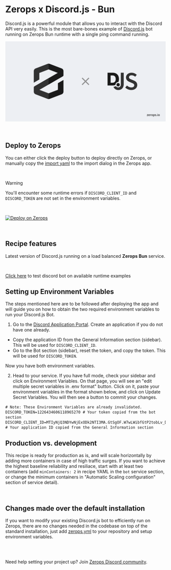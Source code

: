 # Zerops x Discord.js - Bun

Discord.js is a powerful module that allows you to interact with the Discord API very easily. This is the most bare-bones example of [Discord.js](https://zerops.io) bot running on Zerops Bun runtime with a single ping command running.

![discordjs](https://github.com/zeropsio/recipe-shared-assets/blob/main/covers/svg/cover-discordjs.svg)

<br/>

## Deploy to Zerops

You can either click the deploy button to deploy directly on Zerops, or manually copy the [import yaml](https://github.com/zeropsio/recipe-discord-bun/blob/main/zerops-project-import.yml) to the import dialog in the Zerops app.

<br/>

> [!WARNING]
> You'll encounter some runtime errors if `DISCORD_CLIENT_ID` and `DISCORD_TOKEN` are not set in the environment variables.

<br/>

[![Deploy on Zerops](https://github.com/zeropsio/recipe-shared-assets/blob/main/deploy-button/green/deploy-button.svg)](https://app.zerops.io/recipe/discord-bun)

<br/>

## Recipe features
Latest version of Discord.js running on a load balanced **Zerops Bun** service.

<br/>

[Click here](https://app.zerops.io/recipe/discord-bots) to test discord bot on available runtime examples 

## Setting up Environment Variables

The steps mentioned here are to be followed after deploying the app and will guide you on how to obtain the two required environment variables to run your Discord.js Bot.

1. Go to the [Discord Application Portal](https://discord.com/developers/applications). Create an application if you do not have one already.

- Copy the application ID from the General Information section (sidebar). This will be used for `DISCORD_CLIENT_ID`.
- Go to the Bot section (sidebar), reset the token, and copy the token. This will be used for `DISCORD_TOKEN`.

Now you have both environment variables.

2. Head to your service. If you have full mode, check your sidebar and click on Environment Variables. On that page, you will see an "edit multiple secret variables in .env format" button. Click on it, paste your environment variables in the format shown below, and click on Update Secret Variables. You will then see a button to commit your changes.

```env
# Note: These Environment Variables are already invalidated.
DISCORD_TOKEN=1226434606118965270 # Your token copied from the bot section
DISCORD_CLIENT_ID=MTIyNjQ3NDYwNjExODk2NTI3MA.GtSgOF.W7wLWibfGtP2tobLv_DsbFKdjlGmOwzxliTejI # Your application ID copied from the General Information section
```

## Production vs. development
This recipe is ready for production as is, and will scale horizontally by adding more containers in case of high traffic surges. If you want to achieve the highest baseline reliability and resiliace, start with at least two containers (add `minContainers: 2` in recipe YAML in the `bot` service section, or change the minimum containers in "Automatic Scaling configuration" section of service detail).

<br/>

## Changes made over the default installation
If you want to modify your existing Discord.js bot to efficiently run on Zerops, there are no changes needed in the codebase on top of the standard installation, just add [zerops.yml](https://github.com/zeropsio/recipe-discord-bun/blob/main/zerops.yml) to your repository and setup environment variables.

<br/>
<br/>

Need help setting your project up? Join [Zerops Discord community](https://discord.com/invite/WDvCZ54).
